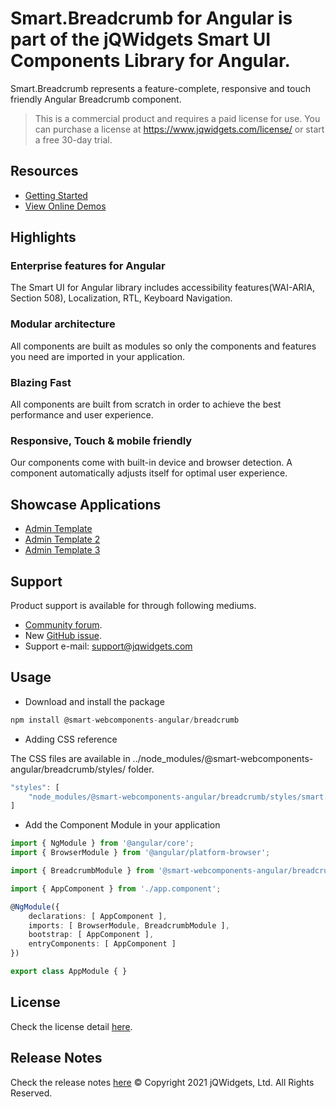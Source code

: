 # Smart.Breadcrumb for Angular is part of the jQWidgets Smart UI Components Library for Angular.
 Smart.Breadcrumb represents a feature-complete, responsive and touch friendly Angular Breadcrumb component. 
 > This is a commercial product and requires a paid license for use. You can purchase a license at https://www.jqwidgets.com/license/ or start a free 30-day trial.
> 
 ## Resources
 * [Getting Started](https://www.htmlelements.com/docs/angular-cli/)
* [View Online Demos](https://www.htmlelements.com/angular/)

 ## Highlights
 ### Enterprise features for Angular
 The Smart UI for Angular library includes accessibility features(WAI-ARIA, Section 508), Localization, RTL, Keyboard Navigation.
 ### Modular architecture
 All components are built as modules so only the components and features you need are imported in your application.
 ### Blazing Fast
 All components are built from scratch in order to achieve the best performance and user experience.
 ### Responsive, Touch & mobile friendly
 Our components come with built-in device and browser detection. A component automatically adjusts itself for optimal user experience.
 ## Showcase Applications
 * [Admin Template](https://www.htmlelements.com/demos/page-templates/admin-template/)
 * [Admin Template 2](https://www.htmlelements.com/demos/page-templates/admin-template-2/)
 * [Admin Template 3](https://www.htmlelements.com/demos/page-templates/admin-template-3/)
 ## Support
 Product support is available for through following mediums.
 * [Community forum](https://www.htmlelements.com/forums/).
 * New [GitHub issue](https://github.com/htmlelements/smart-webcomponents/issues/new).
 * Support e-mail: support@jqwidgets.com
 ## Usage
 * Download and install the package
 ```javascript
npm install @smart-webcomponents-angular/breadcrumb
 ```
 * Adding CSS reference
 
The CSS files are available in ../node_modules/@smart-webcomponents-angular/breadcrumb/styles/ folder.
```javascript
"styles": [
	"node_modules/@smart-webcomponents-angular/breadcrumb/styles/smart.breadcrumb.css"
]
```
 * Add the Component Module in your application

```typescript
import { NgModule } from '@angular/core';
import { BrowserModule } from '@angular/platform-browser';

import { BreadcrumbModule } from '@smart-webcomponents-angular/breadcrumb';

import { AppComponent } from './app.component';

@NgModule({
    declarations: [ AppComponent ],
    imports: [ BrowserModule, BreadcrumbModule ],
    bootstrap: [ AppComponent ],
	entryComponents: [ AppComponent ]
})

export class AppModule { }
``` 
 
 
 ## License
 Check the license detail [here](https://jqwidgets.com/license/).
 ## Release Notes
 Check the release notes [here](https://www.htmlelements.com/docs/release-notes/)
     © Copyright 2021 jQWidgets, Ltd. All Rights Reserved.
  